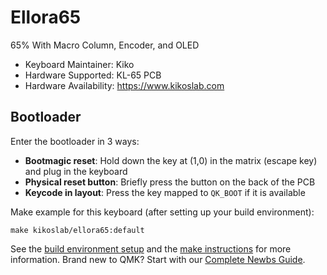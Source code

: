 # Ellora65

65% With Macro Column, Encoder, and OLED

* Keyboard Maintainer: Kiko
* Hardware Supported: KL-65 PCB
* Hardware Availability: https://www.kikoslab.com

## Bootloader

Enter the bootloader in 3 ways:

* **Bootmagic reset**: Hold down the key at (1,0) in the matrix (escape key) and plug in the keyboard
* **Physical reset button**: Briefly press the button on the back of the PCB
* **Keycode in layout**: Press the key mapped to `QK_BOOT` if it is available

Make example for this keyboard (after setting up your build environment):

    make kikoslab/ellora65:default

See the [build environment setup](https://docs.qmk.fm/#/getting_started_build_tools) and the [make instructions](https://docs.qmk.fm/#/getting_started_make_guide) for more information. Brand new to QMK? Start with our [Complete Newbs Guide](https://docs.qmk.fm/#/newbs).
